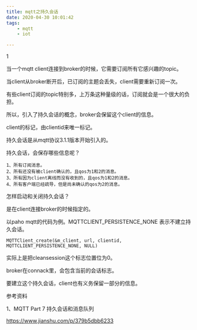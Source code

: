 ```yaml
---
title: mqtt之持久会话
date: 2020-04-30 10:01:42
tags:
	- mqtt
	- iot

---
```


1

当一个mqtt client连接到broker的时候，它需要订阅所有它感兴趣的topic。

当client从broker断开后，已订阅的主题会丢失，client需要重新订阅一次。

有些client订阅的topic特别多，上万条这种量级的话，订阅就会是一个很大的负担。

所以，引入了持久会话的概念，broker会保留这个client的信息。

client的标记，由clientid来唯一标记。



持久会话是从mqtt协议3.1.1版本开始引入的。



持久会话，会保存哪些信息呢？

```
1、所有订阅消息。
2、所有还没有被client确认的，且qos为1和2的消息。
3、所有因为client离线而没有收到的，且qos为1和2的消息。
4、所有客户端已经疏导，但是尚未确认的qos为2的消息。
```



怎样启动和关闭持久会话？

是在client连接broker的时候指定的。

以paho mqtt的代码为例。MQTTCLIENT_PERSISTENCE_NONE 表示不建立持久会话。

```
MQTTClient_create(&m_client, url, clientid, MQTTCLIENT_PERSISTENCE_NONE, NULL)
```

实际上是把cleansession这个标志位置位为0。

broker在connack里，会包含当前的会话标志。



要建立这个持久会话，client也有义务保留一部分的信息。





参考资料

1、MQTT Part 7 持久会话和消息队列

https://www.jianshu.com/p/379b5dbb6233